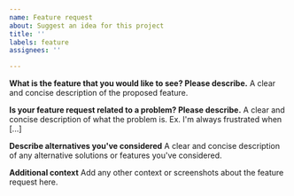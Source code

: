 ```yaml
---
name: Feature request
about: Suggest an idea for this project
title: ''
labels: feature
assignees: ''

---
```


**What is the feature that you would like to see? Please describe.**
A clear and concise description of the proposed feature.

**Is your feature request related to a problem? Please describe.**
A clear and concise description of what the problem is. Ex. I'm always frustrated when [...]

**Describe alternatives you've considered**
A clear and concise description of any alternative solutions or features you've considered.

**Additional context**
Add any other context or screenshots about the feature request here.
